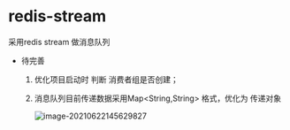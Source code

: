 # redis-stream
采用redis stream 做消息队列

- 待完善 

  1. 优化项目启动时 判断 消费者组是否创建；

  2. 消息队列目前传递数据采用Map<String,String> 格式，优化为 传递对象

     ![image-20210622145629827](https://gitee.com/y_73/pic-go/raw/master/img/20210622145636.png)